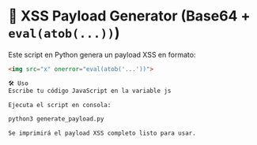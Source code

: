 # 🧠 XSS Payload Generator (Base64 + `eval(atob(...))`)

Este script en Python genera un payload XSS en formato:

```html
<img src="x" onerror="eval(atob('...'))">

🛠️ Uso
Escribe tu código JavaScript en la variable js

Ejecuta el script en consola:

python3 generate_payload.py

Se imprimirá el payload XSS completo listo para usar.